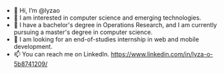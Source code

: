 - 👋 Hi, I’m @lyzao
- 👀 I am interested in computer science and emerging technologies.
- 🌱 I have a bachelor's degree in Operations Research, and I am currently pursuing a master's degree in computer science.
- 💞️ I am looking for an end-of-studies internship in web and mobile development.
- 📫 You can reach me on LinkedIn. https://www.linkedin.com/in/lyza-o-5b8741209/

<!---
lyzao/lyzao is a ✨ special ✨ repository because its `README.md` (this file) appears on your GitHub profile.
You can click the Preview link to take a look at your changes.
--->
